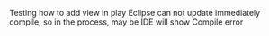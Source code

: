 Testing how to add view in play 
Eclipse can not update immediately compile, so in the process, may be IDE will show Compile error
